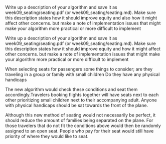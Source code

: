 Write up a description of your algorithm and save it as week09_seating/seating.pdf (or week09_seating/seating.md).
Make sure this description states how it should improve equity and also how it might affect other concerns.
 but make a note of implementation issues that might make your algorithm more practical or more difficult to implement
 
Write up a description of your algorithm and save it as week09_seating/seating.pdf (or week09_seating/seating.md).
Make sure this description states how it should improve equity and how it might affect other concerns.
 but make a note of implementation issues that might make your algorithm more practical or more difficult to implement
 
 When selecting seats for passengers some things to consider;
 are they traveling in a group or family with small children 
 Do they have any physical handicaps

The new algorithm would check these conditions and seat them accordingly.Travelers booking flights together will have seats next to each other prioritizing small children next to their accompanying adult.  Anyone with physical handicaps should be sat towards the front of the plane. 


 Although this new method of seating would not necessarily be perfect, it should reduce the amount of families being separated on the plane. For those travelers that do not fit the conditions above would then be randomly assigned to an open seat. People who pay for their seat would still have priority of where they would like to seat.
